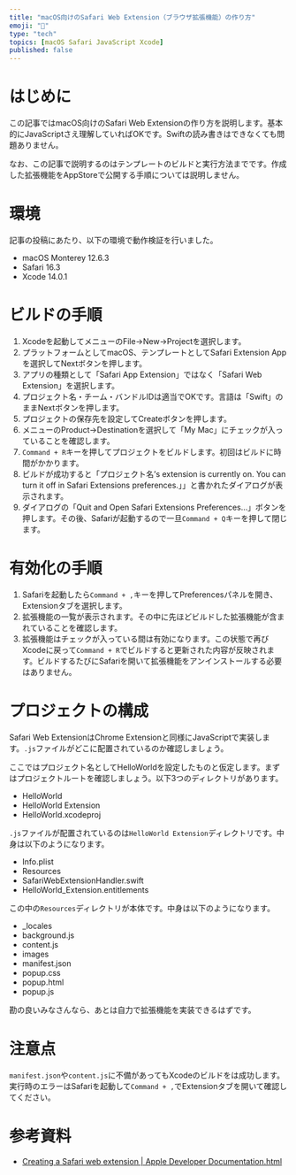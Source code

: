 ```yaml
---
title: "macOS向けのSafari Web Extension（ブラウザ拡張機能）の作り方"
emoji: "🕌"
type: "tech"
topics: [macOS Safari JavaScript Xcode]
published: false
---
```

# はじめに

この記事ではmacOS向けのSafari Web Extensionの作り方を説明します。基本的にJavaScriptさえ理解していればOKです。Swiftの読み書きはできなくても問題ありません。

なお、この記事で説明するのはテンプレートのビルドと実行方法までです。作成した拡張機能をAppStoreで公開する手順については説明しません。

# 環境

記事の投稿にあたり、以下の環境で動作検証を行いました。

- macOS Monterey 12.6.3
- Safari 16.3
- Xcode 14.0.1

# ビルドの手順

1. Xcodeを起動してメニューのFile→New→Projectを選択します。
2. プラットフォームとしてmacOS、テンプレートとしてSafari Extension Appを選択してNextボタンを押します。
3. アプリの種類として「Safari App Extension」ではなく「Safari Web Extension」を選択します。
4. プロジェクト名・チーム・バンドルIDは適当でOKです。言語は「Swift」のままNextボタンを押します。
5. プロジェクトの保存先を設定してCreateボタンを押します。
6. メニューのProduct→Destinationを選択して「My Mac」にチェックが入っていることを確認します。
7. `Command + R`キーを押してプロジェクトをビルドします。初回はビルドに時間がかかります。
8. ビルドが成功すると「プロジェクト名’s extension is currently on. You can turn it off in Safari Extensions preferences.」」と書かれたダイアログが表示されます。
9. ダイアログの「Quit and Open Safari Extensions Preferences…」ボタンを押します。その後、Safariが起動するので一旦`Command + Q`キーを押して閉じます。

# 有効化の手順

1. Safariを起動したら`Command + ,`キーを押してPreferencesパネルを開き、Extensionタブを選択します。
2. 拡張機能の一覧が表示されます。その中に先ほどビルドした拡張機能が含まれていることを確認します。
3. 拡張機能はチェックが入っている間は有効になります。この状態で再びXcodeに戻って`Command + R`でビルドすると更新された内容が反映されます。ビルドするたびにSafariを開いて拡張機能をアンインストールする必要はありません。

# プロジェクトの構成

Safari Web ExtensionはChrome Extensionと同様にJavaScriptで実装します。`.js`ファイルがどこに配置されているのか確認しましょう。

ここではプロジェクト名としてHelloWorldを設定したものと仮定します。まずはプロジェクトルートを確認しましょう。以下3つのディレクトリがあります。

- HelloWorld
- HelloWorld Extension
- HelloWorld.xcodeproj

`.js`ファイルが配置されているのは`HelloWorld Extension`ディレクトリです。中身は以下のようになります。

- Info.plist
- Resources
- SafariWebExtensionHandler.swift
- HelloWorld_Extension.entitlements

この中の`Resources`ディレクトリが本体です。中身は以下のようになります。

- _locales
- background.js
- content.js
- images
- manifest.json
- popup.css
- popup.html
- popup.js

勘の良いみなさんなら、あとは自力で拡張機能を実装できるはずです。

# 注意点

`manifest.json`や`content.js`に不備があってもXcodeのビルドをは成功します。実行時のエラーはSafariを起動して`Command + ,`でExtensionタブを開いて確認してください。

# 参考資料

- [Creating a Safari web extension | Apple Developer Documentation.html](https://developer.apple.com/documentation/safariservices/safari_web_extensions/creating_a_safari_web_extension)
